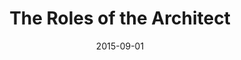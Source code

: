 ---
layout: item
title: "The Roles of the Architect"
type: seminar
org: Faculty of Architecture and the Built Environment, Delft University of Technology
date: 2015-09-01
hide: true
iterations: [fall 2015]
---